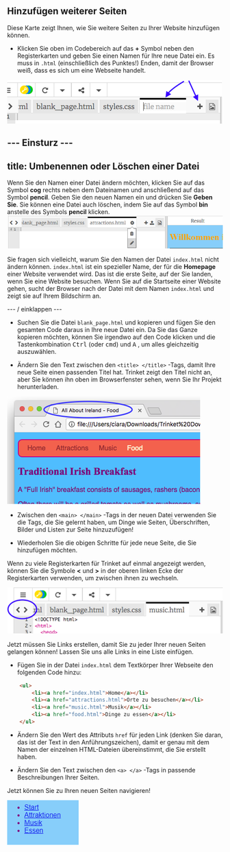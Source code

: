 ## Hinzufügen weiterer Seiten

Diese Karte zeigt Ihnen, wie Sie weitere Seiten zu Ihrer Website hinzufügen können.

- Klicken Sie oben im Codebereich auf das **+** Symbol neben den Registerkarten und geben Sie einen Namen für Ihre neue Datei ein. Es muss in `.html` (einschließlich des Punktes!) Enden, damit der Browser weiß, dass es sich um eine Webseite handelt.

![Hinzufügen einer neuen Datei in Trinket](images/tktNewFileArrows.png)

## \--- Einsturz \---

## title: Umbenennen oder Löschen einer Datei

Wenn Sie den Namen einer Datei ändern möchten, klicken Sie auf das Symbol **cog** rechts neben dem Dateinamen und anschließend auf das Symbol **pencil**. Geben Sie den neuen Namen ein und drücken Sie **Geben Sie**. Sie können eine Datei auch löschen, indem Sie auf das Symbol **bin** anstelle des Symbols **pencil** klicken. ![](images/EditFilename.png)

Sie fragen sich vielleicht, warum Sie den Namen der Datei `index.html` nicht ändern können. `index.html` ist ein spezieller Name, der für die **Homepage** einer Website verwendet wird. Das ist die erste Seite, auf der Sie landen, wenn Sie eine Website besuchen. Wenn Sie auf die Startseite einer Website gehen, sucht der Browser nach der Datei mit dem Namen `index.html` und zeigt sie auf Ihrem Bildschirm an.

\--- / einklappen \---

- Suchen Sie die Datei `blank_page.html` und kopieren und fügen Sie den gesamten Code daraus in Ihre neue Datei ein. Da Sie das Ganze kopieren möchten, können Sie irgendwo auf den Code klicken und die Tastenkombination <kbd>Ctrl</kbd> (oder <kbd>cmd</kbd>) und <kbd>A</kbd> , um alles gleichzeitig auszuwählen.

- Ändern Sie den Text zwischen den `<title> </title>` -Tags, damit Ihre neue Seite einen passenden Titel hat. Trinket zeigt den Titel nicht an, aber Sie können ihn oben im Browserfenster sehen, wenn Sie Ihr Projekt herunterladen.

![Der Seitentitel wird auf der Registerkarte Browser angezeigt](images/egLocalFileWindowTitle.png)

- Zwischen den `<main> </main>` -Tags in der neuen Datei verwenden Sie die Tags, die Sie gelernt haben, um Dinge wie Seiten, Überschriften, Bilder und Listen zur Seite hinzuzufügen!

- Wiederholen Sie die obigen Schritte für jede neue Seite, die Sie hinzufügen möchten.

Wenn zu viele Registerkarten für Trinket auf einmal angezeigt werden, können Sie die Symbole **<** und **>** in der oberen linken Ecke der Registerkarten verwenden, um zwischen ihnen zu wechseln.

![Die Schaltflächen zum Scrollen der Registerkarten](images/tktScrollTabIcons.png)

Jetzt müssen Sie Links erstellen, damit Sie zu jeder Ihrer neuen Seiten gelangen können! Lassen Sie uns alle Links in eine Liste einfügen.

- Fügen Sie in der Datei `index.html` dem Textkörper Ihrer Webseite den folgenden Code hinzu:

```html
    <ul>
        <li><a href="index.html">Home</a></li>
        <li><a href="attractions.html">Orte zu besuchen</a></li>
        <li><a href="music.html">Musik</a></li>
        <li><a href="food.html">Dinge zu essen</a></li>
    </ul>
```

- Ändern Sie den Wert des Attributs `href` für jeden Link (denken Sie daran, das ist der Text in den Anführungszeichen), damit er genau mit dem Namen der einzelnen HTML-Dateien übereinstimmt, die Sie erstellt haben.

- Ändern Sie den Text zwischen den `<a> </a>` -Tags in passende Beschreibungen Ihrer Seiten.

Jetzt können Sie zu Ihren neuen Seiten navigieren!

![Beispielliste von Links auf einer Webseite](images/egListOfPageLinks.png)